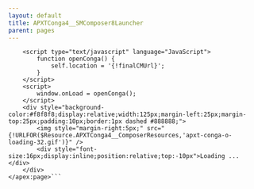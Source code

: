 ```yaml
---
layout: default
title: APXTConga4__SMComposer8Launcher
parent: pages
---
```


```<apex:page standardController="APXTConga4__Conga_Solution__c" extensions="APXTConga4.getCM8URLFromURLService" sidebar="false" showHeader="false">
    <script type="text/javascript" language="JavaScript">
        function openConga() {
            self.location = '{!finalCMUrl}';
        }
    </script>
    <script>
        window.onLoad = openConga(); 
    </script>
    <div style="background-color:#f8f8f8;display:relative;width:125px;margin-left:25px;margin-top:25px;padding:10px;border:1px dashed #888888;">
        <img style="margin-right:5px;" src="{!URLFOR($Resource.APXTConga4__ComposerResources,'apxt-conga-o-loading-32.gif')}" />
        <div style="font-size:16px;display:inline;position:relative;top:-10px">Loading ...</div>
    </div>
</apex:page>```
